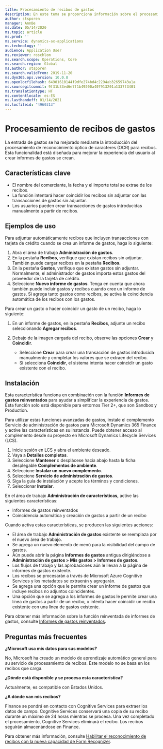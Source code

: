 ```yaml
---
title: Procesamiento de recibos de gastos
description: En este tema se proporciona información sobre el procesamiento de reconocimiento óptico de caracteres (OCR) para recibos. Esta funcionalidad está diseñada para mejorar la experiencia del usuario al crear informes de gastos se crean en Microsoft Dynamics 365 Finance.
author: stsporen
manager: AnnBe
ms.date: 05/14/2020
ms.topic: article
ms.prod: ''
ms.service: dynamics-ax-applications
ms.technology: ''
audience: Application User
ms.reviewer: roschlom
ms.search.scope: Operations, Core
ms.search.region: Global
ms.author: stsporen
ms.search.validFrom: 2019-11-20
ms.dyn365.ops.version: 10.0.8
ms.openlocfilehash: 64901610144f9dfe274bd4c2294ab32659743a1a
ms.sourcegitcommit: 9f31b33ed6e7f1b49200a407913201a1337f3401
ms.translationtype: HT
ms.contentlocale: es-ES
ms.lasthandoff: 01/14/2021
ms.locfileid: "4960313"
---
```

# <a name="expense-receipt-processing"></a>Procesamiento de recibos de gastos

La entrada de gastos se ha mejorado mediante la introducción del procesamiento de reconocimiento óptico de caracteres (OCR) para recibos. Esta funcionalidad está diseñada para mejorar la experiencia del usuario al crear informes de gastos se crean.

## <a name="key-features"></a>Características clave

- El nombre del comerciante, la fecha y el importe total se extrae de los recibos.
- La función intentará hacer coincidir los recibos sin adjuntar con las transacciones de gastos sin adjuntar.
- Los usuarios pueden crear transacciones de gastos introducidas manualmente a partir de recibos.

## <a name="usage-examples"></a>Ejemplos de uso

Para adjuntar automáticamente recibos que incluyen transacciones con tarjeta de crédito cuando se crea un informe de gastos, haga lo siguiente:

  1. Abra el área de trabajo **Administración de gastos**.
  2. En la pestaña **Recibos**, verifique que existan recibos sin adjuntar. También puede cargar recibos en la pestaña **Recibos**.
  3. En la pestaña **Gastos**, verifique que existan gastos sin adjuntar. Normalmente, el administrador de gastos importa estos gastos del proveedor de la tarjeta de crédito.
  4. Seleccione **Nuevo informe de gastos**. Tenga en cuenta que ahora también puede incluir gastos y recibos cuando cree un informe de gastos. Si agrega tanto gastos como recibos, se activa la coincidencia automática de los recibos con los gastos.

Para crear un gasto o hacer coincidir un gasto de un recibo, haga lo siguiente:

  1. En un informe de gastos, en la pestaña **Recibos**, adjunte un recibo seleccionando **Agregar recibos**.
  2. Debajo de la imagen cargada del recibo, observe las opciones **Crear** y **Coincidir**.

      - Seleccione **Crear** para crear una transacción de gastos introducida manualmente y completar los valores que se extraen del recibo.
      - Si selecciona **Coincidir**, el sistema intenta hacer coincidir un gasto existente con el recibo.

## <a name="installation"></a>Instalación

Esta característica funciona en combinación con la función **Informes de gastos reinventados** para ayudar a simplificar la experiencia de gastos. Esta función solo está disponible para entornos Tier 2+, que son Sandbox y Production.

Para utilizar estas funciones avanzadas de gastos, instale el complemento Servicio de administración de gastos para Microsoft Dynamics 365 Finance y active las características en su instancia. Puede obtener acceso al complemento desde su proyecto en Microsoft Dynamics Lifecycle Services (LCS).

1. Inicie sesión en LCS y abra el ambiente deseado.
2. Vaya a **Detalles completos**.
3. Seleccione **Mantener** o desplácese hacia abajo hasta la ficha desplegable **Complementos de ambiente**.
4. Seleccione **Instalar un nuevo complemento**.
5. Seleccione **Servicio de administración de gastos**.
6. Siga la guía de instalación y acepte los términos y condiciones.
7. Seleccionar **Instalar**.

En el área de trabajo **Administración de características**, active las siguientes características:

- Informes de gastos reinventados
- Coincidencia automática y creación de gastos a partir de un recibo

Cuando activa estas características, se producen las siguientes acciones:

- El área de trabajo **Administración de gastos** existente se reemplaza por el nuevo área de trabajo.
- Se agrega un nuevo elemento de menú para la visibilidad del campo de gastos.
- Aún puede abrir la página **Informes de gastos** antigua dirigiéndose a **Administración de gastos > Mis gastos > Informes de gastos**.
- Los flujos de trabajo y las aprobaciones aún le llevan a la página de informes de gastos existente.
- Los recibos se procesarán a través de Microsoft Azure Cognitive Services y los metadatos se extraerán y agregarán.
- Se agrega una opción que le permite crear un informe de gastos que incluye recibos no adjuntos coincidentes.
- Una opción que se agrega a los informes de gastos le permite crear una línea de gastos a partir de un recibo, o intenta hacer coincidir un recibo existente con una línea de gastos existente.

Para obtener más información sobre la función reinventada de informes de gastos, consulte [Informes de gastos reinventados](ExpenseWorkspaceNew.md).

## <a name="frequently-asked-questions"></a>Preguntas más frecuentes

**¿Microsoft usa mis datos para sus modelos?**

No, Microsoft ha creado un modelo de aprendizaje automático general para su servicio de procesamiento de recibos. Este modelo no se basa en los recibos que carga.

**¿Dónde está disponible y se procesa esta característica?**

Actualmente, es compatible con Estados Unidos.

**¿A dónde van mis recibos?**

Finance se pondrá en contacto con Cognitive Services para extraer los datos de campo. Cognitive Services conservará una copia de su recibo durante un máximo de 24 horas mientras se procesa. Una vez completado el procesamiento, Cognitive Services eliminará el recibo. Los recibos seguirán almacenándose en Finance.

Para obtener más información, consulte [Habilitar el reconocimiento de recibos con la nueva capacidad de Form Recognizer](https://azure.microsoft.com/blog/enable-receipt-understanding-with-form-recognizer-s-new-capability/).
